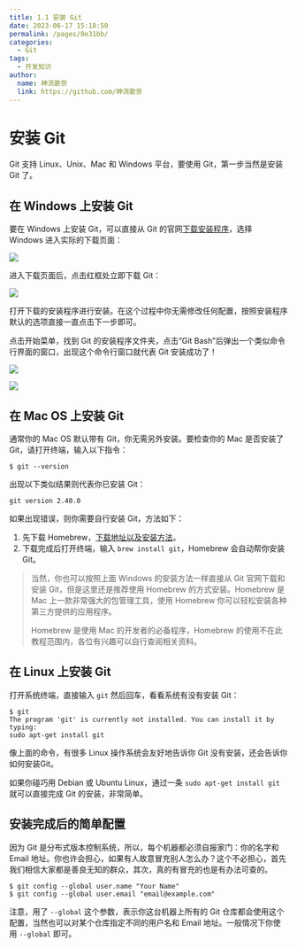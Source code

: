 ```yaml
---
title: 1.1 安装 Git
date: 2023-06-17 15:18:50
permalink: /pages/0e31bb/
categories:
  - Git
tags:
  - 开发知识
author: 
  name: 神流歌奈
  link: https://github.com/神流歌奈
---
```

# 安装 Git

Git 支持 Linux、Unix、Mac 和 Windows 平台，要使用 Git，第一步当然是安装 Git 了。

## 在 Windows 上安装 Git

要在 Windows 上安装 Git，可以直接从 Git 的官网[下载安装程序](https://git-scm.com/downloads)，选择 Windows 进入实际的下载页面：

![](https://gitlab.com/kiriha/my-public-pictures/-/raw/main/kana/git-guide/11.1.png)

进入下载页面后，点击红框处立即下载 Git：

![](https://gitlab.com/kiriha/my-public-pictures/-/raw/main/kana/git-guide/11.2.png)

打开下载的安装程序进行安装。在这个过程中你无需修改任何配置，按照安装程序默认的选项直接一直点击下一步即可。

点击开始菜单，找到 Git 的安装程序文件夹，点击“Git Bash”后弹出一个类似命令行界面的窗口，出现这个命令行窗口就代表 Git 安装成功了！

![](https://gitlab.com/kiriha/my-public-pictures/-/raw/main/kana/git-guide/11.3.png)

![](https://gitlab.com/kiriha/my-public-pictures/-/raw/main/kana/git-guide/11.4.png)

## 在 Mac OS 上安装 Git

通常你的 Mac OS 默认带有 Git，你无需另外安装。要检查你的 Mac 是否安装了 Git，请打开终端，输入以下指令：

```shell
$ git --version
```

出现以下类似结果则代表你已安装 Git：

```shell
git version 2.40.0
```

如果出现错误，则你需要自行安装 Git，方法如下：

1. 先下载 Homebrew，[下载地址以及安装方法](https://brew.sh/)。
2. 下载完成后打开终端，输入 `brew install git`，Homebrew 会自动帮你安装 Git。

> 当然，你也可以按照上面 Windows 的安装方法一样直接从 Git 官网下载和安装 Git，但是这里还是推荐使用 Homebrew 的方式安装。Homebrew 是 Mac 上一款非常强大的包管理工具，使用 Homebrew 你可以轻松安装各种第三方提供的应用程序。
>
> Homebrew 是使用 Mac 的开发者的必备程序，Homebrew 的使用不在此教程范围内，各位有兴趣可以自行查阅相关资料。

## 在 Linux 上安装 Git

打开系统终端，直接输入 `git` 然后回车，看看系统有没有安装 Git：

```shell
$ git
The program 'git' is currently not installed. You can install it by typing:
sudo apt-get install git
```

像上面的命令，有很多 Linux 操作系统会友好地告诉你 Git 没有安装，还会告诉你如何安装Git。

如果你碰巧用 Debian 或 Ubuntu Linux，通过一条 `sudo apt-get install git` 就可以直接完成 Git 的安装，非常简单。

## 安装完成后的简单配置

因为 Git 是分布式版本控制系统，所以，每个机器都必须自报家门：你的名字和 Email 地址。你也许会担心，如果有人故意冒充别人怎么办？这个不必担心，首先我们相信大家都是善良无知的群众，其次，真的有冒充的也是有办法可查的。

```shell
$ git config --global user.name "Your Name"
$ git config --global user.email "email@example.com"
```

注意，用了 `--global` 这个参数，表示你这台机器上所有的 Git 仓库都会使用这个配置，当然也可以对某个仓库指定不同的用户名和 Email 地址。一般情况下你使用 `--global` 即可。
